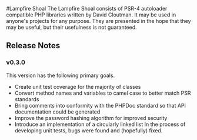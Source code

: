 #Lampfire Shoal
The Lampfire Shoal consists of PSR-4 autoloader compatible PHP libraries written by David Cloutman. 
It may be used in anyone's projects for any purpose. They are presented in the hope that they may be useful, but their usefulness is not guaranteed.

## Release Notes

### v0.3.0
This version has the following primary goals.

- Create unit test coverage for the majority of classes
- Convert method names and variables to camel case to better match PSR standards
- Bring comments into conformity with the PHPDoc standard so that API documentation could be generated
- Improve the password hashing algorithm for improved security
- Introduce an implementation of a circularly linked list
In the process of developing unit tests, bugs were found and (hopefully) fixed.

